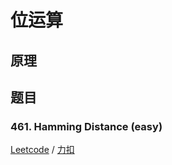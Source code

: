 # 位运算

## 原理

## 题目

<leetcode>

### 461. Hamming Distance (easy)
[Leetcode](https://leetcode.com/problems/hamming-distance/) / [力扣](https://leetcode.cn/problems/hamming-distance/)

</leetcode>
